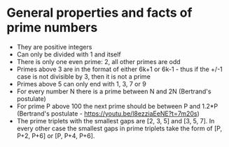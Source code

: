 # General properties and facts of prime numbers

* They are positive integers
* Can only be divided with 1 and itself
* There is only one even prime: 2, all other primes are odd
* Primes above 3 are in the format of either 6k+1 or 6k-1 - thus if the +/-1 case is not divisible by 3, then it is not a prime
* Primes above 5 can only end with 1, 3, 7 or 9
* For every number N there is a prime between N and 2N (Bertrand's postulate)
* For prime P above 100 the next prime should be between P and 1.2*P (Bertrand's postulate - https://youtu.be/l8ezziaEeNE?t=7m20s)
* The prime triplets with the smallest gaps are [2, 3, 5] and [3, 5, 7]. In every other case the smallest gaps in prime triplets take the form of [P, P+2, P+6] or [P, P+4, P+6].
